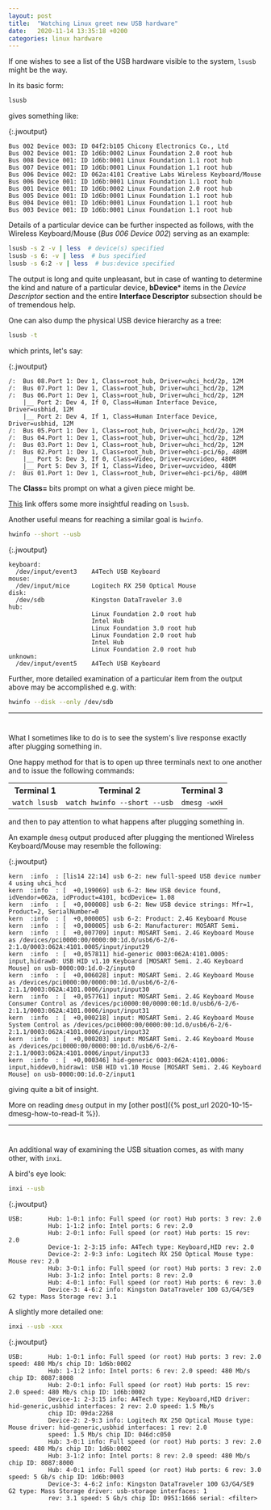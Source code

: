 ```yaml
---
layout: post
title:  "Watching Linux greet new USB hardware"
date:   2020-11-14 13:35:18 +0200
categories: linux hardware
---
```


If one wishes to see a list of the USB hardware visible to the system, `lsusb` might be the way.

In its basic form:

```bash
lsusb
```

gives something like:

{:.jwoutput}
```
Bus 002 Device 003: ID 04f2:b105 Chicony Electronics Co., Ltd 
Bus 002 Device 001: ID 1d6b:0002 Linux Foundation 2.0 root hub
Bus 008 Device 001: ID 1d6b:0001 Linux Foundation 1.1 root hub
Bus 007 Device 001: ID 1d6b:0001 Linux Foundation 1.1 root hub
Bus 006 Device 002: ID 062a:4101 Creative Labs Wireless Keyboard/Mouse
Bus 006 Device 001: ID 1d6b:0001 Linux Foundation 1.1 root hub
Bus 001 Device 001: ID 1d6b:0002 Linux Foundation 2.0 root hub
Bus 005 Device 001: ID 1d6b:0001 Linux Foundation 1.1 root hub
Bus 004 Device 001: ID 1d6b:0001 Linux Foundation 1.1 root hub
Bus 003 Device 001: ID 1d6b:0001 Linux Foundation 1.1 root hub
```

Details of a particular device can be further inspected as follows, with the Wireless Keyboard/Mouse (_Bus 006 Device 002_) serving as an example:

```bash
lsusb -s 2 -v | less  # device(s) specified
lsusb -s 6: -v | less  # bus specified
lsusb -s 6:2 -v | less  # bus:device specified
```

The output is long and quite unpleasant, but in case of wanting to determine the kind and nature of a particular device, **bDevice*** items in the _Device Descriptor_ section and the entire **Interface Descriptor** subsection should be of tremendous help.

One can also dump the physical USB device hierarchy as a tree:

```bash
lsusb -t
```

which prints, let's say:

{:.jwoutput}
```
/:  Bus 08.Port 1: Dev 1, Class=root_hub, Driver=uhci_hcd/2p, 12M
/:  Bus 07.Port 1: Dev 1, Class=root_hub, Driver=uhci_hcd/2p, 12M
/:  Bus 06.Port 1: Dev 1, Class=root_hub, Driver=uhci_hcd/2p, 12M
    |__ Port 2: Dev 4, If 0, Class=Human Interface Device, Driver=usbhid, 12M
    |__ Port 2: Dev 4, If 1, Class=Human Interface Device, Driver=usbhid, 12M
/:  Bus 05.Port 1: Dev 1, Class=root_hub, Driver=uhci_hcd/2p, 12M
/:  Bus 04.Port 1: Dev 1, Class=root_hub, Driver=uhci_hcd/2p, 12M
/:  Bus 03.Port 1: Dev 1, Class=root_hub, Driver=uhci_hcd/2p, 12M
/:  Bus 02.Port 1: Dev 1, Class=root_hub, Driver=ehci-pci/6p, 480M
    |__ Port 5: Dev 3, If 0, Class=Video, Driver=uvcvideo, 480M
    |__ Port 5: Dev 3, If 1, Class=Video, Driver=uvcvideo, 480M
/:  Bus 01.Port 1: Dev 1, Class=root_hub, Driver=ehci-pci/6p, 480M
```

The **Class=** bits prompt on what a given piece might be.

[This](https://unix.stackexchange.com/a/207833) link offers some more insightful reading on `lsusb`.

Another useful means for reaching a similar goal is `hwinfo`.

```bash
hwinfo --short --usb
```

{:.jwoutput}
```
keyboard:                                                       
  /dev/input/event3    A4Tech USB Keyboard
mouse:
  /dev/input/mice      Logitech RX 250 Optical Mouse
disk:
  /dev/sdb             Kingston DataTraveler 3.0
hub:
                       Linux Foundation 2.0 root hub
                       Intel Hub
                       Linux Foundation 3.0 root hub
                       Linux Foundation 2.0 root hub
                       Intel Hub
                       Linux Foundation 2.0 root hub
unknown:
  /dev/input/event5    A4Tech USB Keyboard
```

Further, more detailed examination of a particular item from the output above may be accomplished e.g. with:

```bash
hwinfo --disk --only /dev/sdb
```

---
#

What I sometimes like to do is to see the system's live response exactly after plugging something in.

One happy method for that is to open up three terminals next to one another and to issue the following commands:

<table>
	<tr>
		<th> Terminal 1 </th>
		<th> Terminal 2 </th>
		<th> Terminal 3 </th>
	</tr>
	<tr>
		<td>
			<code>watch lsusb</code>
		</td>
		<td>
			<code>watch hwinfo --short --usb</code>
		</td>
		<td>
			<code>dmesg -wxH</code>
		</td>
	</tr>
</table>

and then to pay attention to what happens after plugging something in.

An example `dmesg` output produced after plugging the mentioned Wireless Keyboard/Mouse may resemble the following:

{:.jwoutput}
```
kern  :info  : [lis14 22:14] usb 6-2: new full-speed USB device number 4 using uhci_hcd
kern  :info  : [  +0,199069] usb 6-2: New USB device found, idVendor=062a, idProduct=4101, bcdDevice= 1.08
kern  :info  : [  +0,000008] usb 6-2: New USB device strings: Mfr=1, Product=2, SerialNumber=0
kern  :info  : [  +0,000005] usb 6-2: Product: 2.4G Keyboard Mouse
kern  :info  : [  +0,000005] usb 6-2: Manufacturer: MOSART Semi.
kern  :info  : [  +0,007709] input: MOSART Semi. 2.4G Keyboard Mouse as /devices/pci0000:00/0000:00:1d.0/usb6/6-2/6-2:1.0/0003:062A:4101.0005/input/input29
kern  :info  : [  +0,057811] hid-generic 0003:062A:4101.0005: input,hidraw0: USB HID v1.10 Keyboard [MOSART Semi. 2.4G Keyboard Mouse] on usb-0000:00:1d.0-2/input0
kern  :info  : [  +0,006028] input: MOSART Semi. 2.4G Keyboard Mouse as /devices/pci0000:00/0000:00:1d.0/usb6/6-2/6-2:1.1/0003:062A:4101.0006/input/input30
kern  :info  : [  +0,057761] input: MOSART Semi. 2.4G Keyboard Mouse Consumer Control as /devices/pci0000:00/0000:00:1d.0/usb6/6-2/6-2:1.1/0003:062A:4101.0006/input/input31
kern  :info  : [  +0,000218] input: MOSART Semi. 2.4G Keyboard Mouse System Control as /devices/pci0000:00/0000:00:1d.0/usb6/6-2/6-2:1.1/0003:062A:4101.0006/input/input32
kern  :info  : [  +0,000203] input: MOSART Semi. 2.4G Keyboard Mouse as /devices/pci0000:00/0000:00:1d.0/usb6/6-2/6-2:1.1/0003:062A:4101.0006/input/input33
kern  :info  : [  +0,000346] hid-generic 0003:062A:4101.0006: input,hiddev0,hidraw1: USB HID v1.10 Mouse [MOSART Semi. 2.4G Keyboard Mouse] on usb-0000:00:1d.0-2/input1
```

giving quite a bit of insight.

More on reading `dmesg` output in my [other post]({% post_url 2020-10-15-dmesg-how-to-read-it %}).

---
#

An additional way of examining the USB situation comes, as with many other, with `inxi`.

A bird's eye look:

```bash
inxi --usb
```

{:.jwoutput}
```
USB:       Hub: 1-0:1 info: Full speed (or root) Hub ports: 3 rev: 2.0 
           Hub: 1-1:2 info: Intel ports: 6 rev: 2.0 
           Hub: 2-0:1 info: Full speed (or root) Hub ports: 15 rev: 2.0 
           Device-1: 2-3:15 info: A4Tech type: Keyboard,HID rev: 2.0 
           Device-2: 2-9:3 info: Logitech RX 250 Optical Mouse type: Mouse rev: 2.0 
           Hub: 3-0:1 info: Full speed (or root) Hub ports: 3 rev: 2.0 
           Hub: 3-1:2 info: Intel ports: 8 rev: 2.0 
           Hub: 4-0:1 info: Full speed (or root) Hub ports: 6 rev: 3.0 
           Device-3: 4-6:2 info: Kingston DataTraveler 100 G3/G4/SE9 G2 type: Mass Storage rev: 3.1 
```

A slightly more detailed one:

```bash
inxi --usb -xxx
```

{:.jwoutput}
```
USB:       Hub: 1-0:1 info: Full speed (or root) Hub ports: 3 rev: 2.0 speed: 480 Mb/s chip ID: 1d6b:0002 
           Hub: 1-1:2 info: Intel ports: 6 rev: 2.0 speed: 480 Mb/s chip ID: 8087:8008 
           Hub: 2-0:1 info: Full speed (or root) Hub ports: 15 rev: 2.0 speed: 480 Mb/s chip ID: 1d6b:0002 
           Device-1: 2-3:15 info: A4Tech type: Keyboard,HID driver: hid-generic,usbhid interfaces: 2 rev: 2.0 speed: 1.5 Mb/s 
           chip ID: 09da:2268 
           Device-2: 2-9:3 info: Logitech RX 250 Optical Mouse type: Mouse driver: hid-generic,usbhid interfaces: 1 rev: 2.0 
           speed: 1.5 Mb/s chip ID: 046d:c050 
           Hub: 3-0:1 info: Full speed (or root) Hub ports: 3 rev: 2.0 speed: 480 Mb/s chip ID: 1d6b:0002 
           Hub: 3-1:2 info: Intel ports: 8 rev: 2.0 speed: 480 Mb/s chip ID: 8087:8000 
           Hub: 4-0:1 info: Full speed (or root) Hub ports: 6 rev: 3.0 speed: 5 Gb/s chip ID: 1d6b:0003 
           Device-3: 4-6:2 info: Kingston DataTraveler 100 G3/G4/SE9 G2 type: Mass Storage driver: usb-storage interfaces: 1 
           rev: 3.1 speed: 5 Gb/s chip ID: 0951:1666 serial: <filter> 
```
